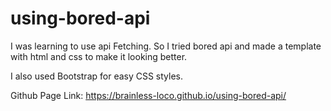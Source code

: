 # using-bored-api

I was learning to use api Fetching. So I tried bored api and made a template with html and css to make it looking better.

I also used Bootstrap for easy CSS styles.

Github Page Link: https://brainless-loco.github.io/using-bored-api/
